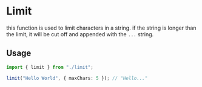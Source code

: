 # Limit

this function is used to limit characters in a string. if the string is longer than the limit, it will be cut off and appended with the `...` string.

## Usage

```typescript
import { limit } from "./limit";

limit("Hello World", { maxChars: 5 }); // "Hello..."
```
